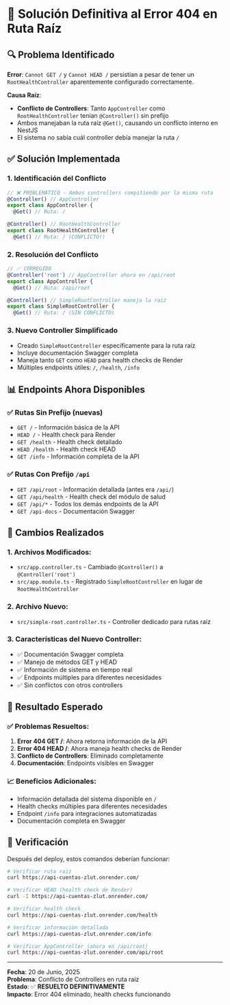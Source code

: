 # 🚨 Solución Definitiva al Error 404 en Ruta Raíz

## 🔍 Problema Identificado

**Error**: `Cannot GET /` y `Cannot HEAD /` persistían a pesar de tener un `RootHealthController` aparentemente configurado correctamente.

**Causa Raíz**:

- **Conflicto de Controllers**: Tanto `AppController` como `RootHealthController` tenían `@Controller()` sin prefijo
- Ambos manejaban la ruta raíz `@Get()`, causando un conflicto interno en NestJS
- El sistema no sabía cuál controller debía manejar la ruta `/`

## ✅ Solución Implementada

### 1. **Identificación del Conflicto**

```typescript
// ❌ PROBLEMÁTICO - Ambos controllers compitiendo por la misma ruta
@Controller() // AppController
export class AppController {
  @Get() // Ruta: /

@Controller() // RootHealthController
export class RootHealthController {
  @Get() // Ruta: / (CONFLICTO!)
```

### 2. **Resolución del Conflicto**

```typescript
// ✅ CORREGIDO
@Controller('root') // AppController ahora en /api/root
export class AppController {
  @Get() // Ruta: /api/root

@Controller() // SimpleRootController maneja la raíz
export class SimpleRootController {
  @Get() // Ruta: / (SIN CONFLICTO)
```

### 3. **Nuevo Controller Simplificado**

- Creado `SimpleRootController` específicamente para la ruta raíz
- Incluye documentación Swagger completa
- Maneja tanto `GET` como `HEAD` para health checks de Render
- Múltiples endpoints útiles: `/`, `/health`, `/info`

## 📊 Endpoints Ahora Disponibles

### ✅ **Rutas Sin Prefijo** (nuevas)

- `GET /` - Información básica de la API
- `HEAD /` - Health check para Render
- `GET /health` - Health check detallado
- `HEAD /health` - Health check HEAD
- `GET /info` - Información completa de la API

### ✅ **Rutas Con Prefijo `/api`**

- `GET /api/root` - Información detallada (antes era `/api/`)
- `GET /api/health` - Health check del módulo de salud
- `GET /api/*` - Todos los demás endpoints de la API
- `GET /api-docs` - Documentación Swagger

## 🔧 Cambios Realizados

### 1. **Archivos Modificados**:

- `src/app.controller.ts` - Cambiado `@Controller()` a `@Controller('root')`
- `src/app.module.ts` - Registrado `SimpleRootController` en lugar de `RootHealthController`

### 2. **Archivo Nuevo**:

- `src/simple-root.controller.ts` - Controller dedicado para rutas raíz

### 3. **Características del Nuevo Controller**:

- ✅ Documentación Swagger completa
- ✅ Manejo de métodos GET y HEAD
- ✅ Información de sistema en tiempo real
- ✅ Endpoints múltiples para diferentes necesidades
- ✅ Sin conflictos con otros controllers

## 🎯 Resultado Esperado

### ✅ **Problemas Resueltos**:

1. **Error 404 GET /**: Ahora retorna información de la API
2. **Error 404 HEAD /**: Ahora maneja health checks de Render
3. **Conflicto de Controllers**: Eliminado completamente
4. **Documentación**: Endpoints visibles en Swagger

### 📈 **Beneficios Adicionales**:

- Información detallada del sistema disponible en `/`
- Health checks múltiples para diferentes necesidades
- Endpoint `/info` para integraciones automatizadas
- Documentación completa en Swagger

## 🚀 Verificación

Después del deploy, estos comandos deberían funcionar:

```bash
# Verificar ruta raíz
curl https://api-cuentas-zlut.onrender.com/

# Verificar HEAD (health check de Render)
curl -I https://api-cuentas-zlut.onrender.com/

# Verificar health check
curl https://api-cuentas-zlut.onrender.com/health

# Verificar información detallada
curl https://api-cuentas-zlut.onrender.com/info

# Verificar AppController (ahora en /api/root)
curl https://api-cuentas-zlut.onrender.com/api/root
```

---

**Fecha**: 20 de Junio, 2025  
**Problema**: Conflicto de Controllers en ruta raíz  
**Estado**: ✅ **RESUELTO DEFINITIVAMENTE**  
**Impacto**: Error 404 eliminado, health checks funcionando
